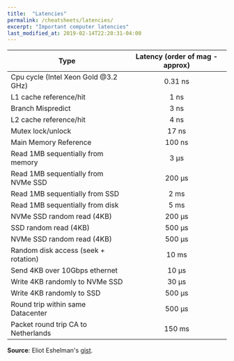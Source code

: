 ```yaml
---
title:  "Latencies"
permalink: /cheatsheets/latencies/
excerpt: "Important computer latencies"
last_modified_at: 2019-02-14T22:20:31-04:00
---
```

| Type                                | Latency (order of mag - approx)   |
| ------------------------------------|:---------------------------------:|
| Cpu cycle (Intel Xeon Gold @3.2 GHz)|              0.31 ns               |
| L1 cache reference/hit              |              1   ns               |
| Branch Mispredict                   |              3   ns               |
| L2 cache reference/hit              |              4   ns               |
| Mutex lock/unlock                   |              17  ns               |
| Main Memory Reference               |              100 ns               |
| Read 1MB sequentially  from memory  |              3   μs               |
| Read 1MB sequentially from NVMe SSD |              200 μs               |
| Read 1MB sequentially from SSD      |              2   ms               |
| Read 1MB sequentially from disk     |              5   ms               |
| NVMe SSD random read  (4KB)         |              200 μs               |
| SSD random read  (4KB)              |              500 μs               |
| NVMe SSD random read  (4KB)         |              500 μs               |
| Random disk access (seek + rotation)|              10  ms               |
| Send  4KB over 10Gbps  ethernet     |              10  μs               |
| Write 4KB randomly to NVMe SSD      |              30  μs               |
| Write 4KB randomly to SSD           |              500 μs               |
| Round trip within  same Datacenter  |              500 μs               |
| Packet round trip CA to Netherlands |              150 ms               |

**Source**: Eliot Eshelman's [gist](https://gist.github.com/eshelman).